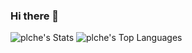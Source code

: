 ### Hi there 👋

![plche's Stats](https://github-readme-stats.vercel.app/api?username=plche&theme=vue-dark&show_icons=true&hide_border=true&count_private=true)  ![plche's Top Languages](https://github-readme-stats.vercel.app/api/top-langs/?username=plche&theme=vue-dark&show_icons=true&hide_border=true&layout=compact)


